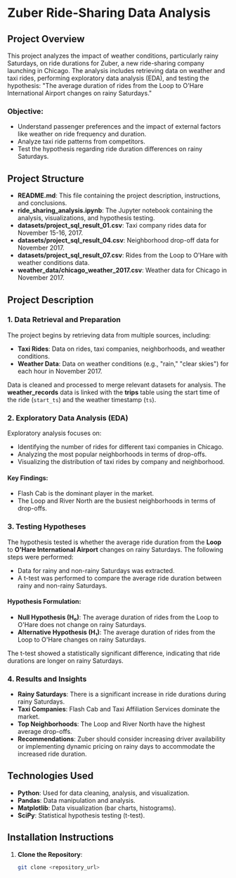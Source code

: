 # Zuber Ride-Sharing Data Analysis

## Project Overview

This project analyzes the impact of weather conditions, particularly rainy Saturdays, on ride durations for Zuber, a new ride-sharing company launching in Chicago. The analysis includes retrieving data on weather and taxi rides, performing exploratory data analysis (EDA), and testing the hypothesis: "The average duration of rides from the Loop to O'Hare International Airport changes on rainy Saturdays."

### Objective:
- Understand passenger preferences and the impact of external factors like weather on ride frequency and duration.
- Analyze taxi ride patterns from competitors.
- Test the hypothesis regarding ride duration differences on rainy Saturdays.

## Project Structure


- **README.md**: This file containing the project description, instructions, and conclusions.
- **ride_sharing_analysis.ipynb**: The Jupyter notebook containing the analysis, visualizations, and hypothesis testing.
- **datasets/project_sql_result_01.csv**: Taxi company rides data for November 15-16, 2017.
- **datasets/project_sql_result_04.csv**: Neighborhood drop-off data for November 2017.
- **datasets/project_sql_result_07.csv**: Rides from the Loop to O'Hare with weather conditions data.
- **weather_data/chicago_weather_2017.csv**: Weather data for Chicago in November 2017.

## Project Description

### 1. Data Retrieval and Preparation
The project begins by retrieving data from multiple sources, including:
- **Taxi Rides**: Data on rides, taxi companies, neighborhoods, and weather conditions.
- **Weather Data**: Data on weather conditions (e.g., "rain," "clear skies") for each hour in November 2017.

Data is cleaned and processed to merge relevant datasets for analysis. The **weather_records** data is linked with the **trips** table using the start time of the ride (`start_ts`) and the weather timestamp (`ts`).

### 2. Exploratory Data Analysis (EDA)
Exploratory analysis focuses on:
- Identifying the number of rides for different taxi companies in Chicago.
- Analyzing the most popular neighborhoods in terms of drop-offs.
- Visualizing the distribution of taxi rides by company and neighborhood.

#### Key Findings:
- Flash Cab is the dominant player in the market.
- The Loop and River North are the busiest neighborhoods in terms of drop-offs.

### 3. Testing Hypotheses
The hypothesis tested is whether the average ride duration from the **Loop** to **O'Hare International Airport** changes on rainy Saturdays. The following steps were performed:
- Data for rainy and non-rainy Saturdays was extracted.
- A t-test was performed to compare the average ride duration between rainy and non-rainy Saturdays.

#### Hypothesis Formulation:
- **Null Hypothesis (H₀)**: The average duration of rides from the Loop to O'Hare does not change on rainy Saturdays.
- **Alternative Hypothesis (H₁)**: The average duration of rides from the Loop to O'Hare changes on rainy Saturdays.

The t-test showed a statistically significant difference, indicating that ride durations are longer on rainy Saturdays.

### 4. Results and Insights
- **Rainy Saturdays**: There is a significant increase in ride durations during rainy Saturdays.
- **Taxi Companies**: Flash Cab and Taxi Affiliation Services dominate the market.
- **Top Neighborhoods**: The Loop and River North have the highest average drop-offs.
- **Recommendations**: Zuber should consider increasing driver availability or implementing dynamic pricing on rainy days to accommodate the increased ride duration.

## Technologies Used

- **Python**: Used for data cleaning, analysis, and visualization.
- **Pandas**: Data manipulation and analysis.
- **Matplotlib**: Data visualization (bar charts, histograms).
- **SciPy**: Statistical hypothesis testing (t-test).

## Installation Instructions

1. **Clone the Repository**:
   ```bash
   git clone <repository_url>
